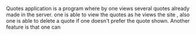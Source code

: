 Quotes application is a program where by one views several quotes already made in the server.
one is able to view the quotes as he views the site , also one is able to delete a quote if one doesn't prefer the quote shown.
Another feature is that one can 
